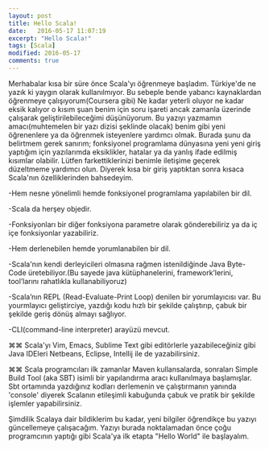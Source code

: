 ```yaml
---
layout: post
title: Hello Scala!
date:   2016-05-17 11:07:19
excerpt: "Hello Scala!"
tags: [Scala]
modified: 2016-05-17
comments: true
---
```


Merhabalar kısa bir süre önce Scala'yı öğrenmeye başladım. Türkiye'de ne yazık ki yaygın olarak kullanılmıyor. Bu sebeple bende yabancı kaynaklardan öğrenmeye çalışıyorum(Coursera gibi) Ne kadar yeterli oluyor ne kadar eksik kalıyor o kısım şuan benim için soru işareti ancak zamanla üzerinde çalışarak geliştirilebileceğimi düşünüyorum. Bu yazıyı yazmamın amacı(muhtemelen bir yazı dizisi şeklinde olacak) benim gibi yeni öğrenenlere ya da öğrenmek isteyenlere yardımcı olmak. Burada şunu da belirtmem gerek sanırım; fonksiyonel programlama dünyasına yeni yeni giriş  yaptığım için yazılarımda eksiklikler, hatalar ya da yanlış ifade edilmiş kısımlar olabilir. Lütfen farkettiklerinizi benimle iletişime geçerek düzeltmeme yardımcı olun. Diyerek kısa bir giriş yaptıktan sonra kısaca Scala'nın özelliklerinden bahsedeyim. 

-Hem nesne yönelimli hemde fonksiyonel programlama yapılabilen bir dil.

-Scala da herşey objedir.

-Fonksiyonları bir diğer fonksiyona parametre olarak gönderebiliriz ya da iç içe fonksiyonlar yazabiliriz.

-Hem derlenebilen hemde yorumlanabilen bir dil. 

-Scala'nın kendi derleyicileri olmasına rağmen istenildiğinde Java Byte-Code üretebiliyor.(Bu sayede java kütüphanelerini, framework’lerini, tool’larını rahatlıkla kullanabiliyoruz)

-Scala’nın REPL (Read-Evaluate-Print Loop) denilen bir yorumlayıcısı var.  Bu yourmlayıcı  geliştirciye, yazdığı kodu hızlı bir şekilde çalıştırıp, çabuk bir şekilde geriş dönüş almayı sağlıyor.

-CLI(command-line interpreter) arayüzü mevcut.

⌘⌘ Scala'yı Vim, Emacs, Sublime Text gibi editörlerle yazabileceğiniz gibi Java IDEleri Netbeans, Eclipse, Intellij ile de yazabilirsiniz. 

⌘⌘ Scala programcıları ilk zamanlar Maven kullansalarda, sonraları Simple Build Tool (aka SBT) isimli bir yapılandırma aracı kullanılmaya başlamışlar. Sbt ortamında yazdığınız kodları derlemenin ve çalıştırmanın yanında 'console' diyerek Scalanın etileşimli kabuğunda çabuk ve pratik bir şekilde işlemler yapabilirsiniz.

Şimdilik Scalaya dair bildiklerim bu kadar, yeni bilgiler öğrendikçe bu yazıyı güncellemeye çalışacağım. Yazıyı burada noktalamadan önce çoğu programcının yaptığı gibi Scala'ya ilk etapta "Hello World" ile başlayalım.

<script src="https://gist.github.com/GlcEbru/884d2cd3e2758d10b6697f7be256b59a.js"></script>


